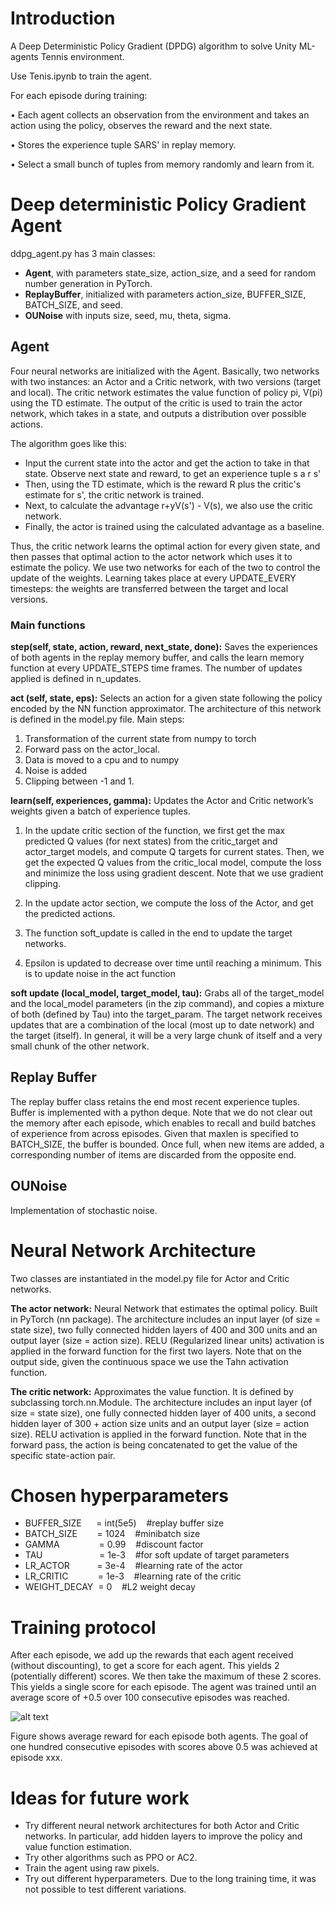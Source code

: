 # Introduction
A Deep Deterministic Policy Gradient (DPDG) algorithm to solve Unity ML-agents Tennis environment.

Use Tenis.ipynb to train the agent. 

For each episode during training:

• Each agent collects an observation from the environment and takes an action using the policy, observes the reward and the next state.

• Stores the experience tuple SARS' in replay memory.
 
• Select a small bunch of tuples from memory randomly and learn from it.

# Deep deterministic Policy Gradient Agent
ddpg_agent.py has 3 main classes: 

- **Agent**, with parameters state_size, action_size, and a seed for random number generation in PyTorch.
- **ReplayBuffer**, initialized with parameters action_size, BUFFER_SIZE, BATCH_SIZE, and seed.
- **OUNoise** with inputs size, seed, mu, theta, sigma.


## Agent
Four neural networks are initialized with the Agent. Basically, two networks with two instances: an Actor and a Critic network, with two versions (target and local). The critic network estimates the value function of policy pi, V(pi) using the TD estimate. The output of the critic is used to train the actor network, which takes in a state, and outputs a distribution over possible actions.

The algorithm goes like this:
- Input the current state into the actor and get the action to take in that state. Observe next state and reward, to get an experience tuple s a r s'
- Then, using the TD estimate, which is the reward R plus the critic's estimate for s', the critic network is trained.
- Next, to calculate the advantage r+yV(s') - V(s), we also use the critic network.
- Finally, the actor is trained using the calculated advantage as a baseline.

Thus, the critic network learns the optimal action for every given state, and then passes that optimal action to the actor network which uses it to estimate the policy.
We use two networks for each of the two to control the update of the weights. 
Learning takes place at every UPDATE_EVERY timesteps: the weights are transferred between the target and local versions.

### Main functions

**step(self, state, action, reward, next_state, done):** Saves the experiences of both agents in the replay memory buffer, and calls the learn memory function at every UPDATE_STEPS time frames. The number of updates applied is defined in n_updates. 

**act (self, state, eps):**
Selects an action for a given state following the policy encoded by the NN function approximator. The architecture of this network is defined in the model.py file. Main steps:
1) Transformation of the current state from numpy to torch 
2) Forward pass on the actor_local. 
3) Data is moved to a cpu and to numpy
4) Noise is added
5) Clipping between -1 and 1.


**learn(self, experiences, gamma):**
Updates the Actor and Critic network’s weights given a batch of experience tuples.
1) In the update critic section of the function, we first get the max predicted Q values (for next states) from the critic_target and actor_target models, and compute Q targets for current states. Then, we get the expected Q values from the critic_local model, compute the loss and minimize the loss using gradient descent. Note that we use gradient clipping.

2) In the update actor section, we compute the loss of the Actor, and get the predicted actions.
3) The function soft_update is called in the end to update the target networks.
4) Epsilon is updated to decrease over time until reaching a minimum. This is to update noise in the act function

**soft update (local_model, target_model, tau):**
Grabs all of the target_model and the local_model parameters (in the zip command), and copies a mixture of both (defined by Tau) into the target_param.
The target network receives updates that are a combination of the local (most up to date network) and the target (itself). In general, it will be a very large chunk of itself and a very small chunk of the other network.

## Replay Buffer
The replay buffer class retains the end most recent experience tuples. 
Buffer is implemented with a python deque. Note that we do not clear out the memory after each episode, which enables to recall and build batches of experience from across episodes.
Given that maxlen is specified to BATCH_SIZE, the buffer is bounded. Once full, when new items are added, a corresponding number of items are discarded from the opposite end.

## OUNoise
Implementation of stochastic noise.


# Neural Network Architecture
Two classes are instantiated in the model.py file for Actor and Critic networks.

**The actor network:**
Neural Network that estimates the optimal policy. 
Built in PyTorch (nn package). 
The architecture includes an input layer (of size = state size), two fully connected hidden layers of 400 and 300 units and an output layer (size = action size).
RELU (Regularized linear units) activation is applied in the forward function for the first two layers. Note that on the output side, given the continuous space we use the Tahn activation function.

**The critic network:**
Approximates the value function. It is defined by subclassing torch.nn.Module. 
The architecture includes an input layer (of size = state size), one fully connected hidden layer of 400 units, a second hidden layer of 300 + action size units and an output layer (size = action size).
RELU activation is applied in the forward function. Note that in the forward pass, the action is being concatenated to get the value of the specific state-action pair.


# Chosen hyperparameters

- BUFFER_SIZE &nbsp;&nbsp;&nbsp;&nbsp;&nbsp;=  int(5e5)  &nbsp;&nbsp;&nbsp;#replay buffer size
- BATCH_SIZE &nbsp;&nbsp;&nbsp;&nbsp;&nbsp;&nbsp;&nbsp;=  1024 &nbsp;&nbsp;&nbsp;#minibatch size
- GAMMA &nbsp;&nbsp;&nbsp;&nbsp;&nbsp;&nbsp;&nbsp;&nbsp;&nbsp;&nbsp;&nbsp;&nbsp;&nbsp;&nbsp;&nbsp;=  0.99 &nbsp;&nbsp;&nbsp;#discount factor
- TAU   &nbsp;&nbsp;&nbsp;&nbsp;&nbsp;&nbsp;&nbsp;&nbsp;&nbsp;&nbsp;&nbsp;&nbsp;&nbsp;&nbsp;&nbsp;&nbsp;&nbsp;&nbsp;&nbsp;&nbsp;&nbsp;&nbsp;=  1e-3 &nbsp;&nbsp;&nbsp;#for soft update of target parameters
- LR_ACTOR &nbsp;&nbsp;&nbsp;&nbsp;&nbsp;&nbsp;&nbsp;&nbsp;&nbsp;&nbsp;=  3e-4 &nbsp;&nbsp;&nbsp;#learning rate of the actor
- LR_CRITIC &nbsp;&nbsp;&nbsp;&nbsp;&nbsp;&nbsp;&nbsp;&nbsp;&nbsp;&nbsp;&nbsp;=  1e-3 &nbsp;&nbsp;&nbsp;#learning rate of the critic 
- WEIGHT_DECAY &nbsp;=  0 &nbsp;&nbsp;&nbsp;#L2 weight decay



# Training protocol
After each episode, we add up the rewards that each agent received (without discounting), to get a score for each agent. This yields 2 (potentially different) scores. We then take the maximum of these 2 scores.
This yields a single score for each episode.
The agent was trained until an average score of +0.5 over 100 consecutive episodes was reached. 


![alt text](/output2.png?raw=true "Title")

Figure shows average reward for each episode both agents. The goal of one hundred consecutive episodes with scores above 0.5 was achieved at episode xxx.



# Ideas for future work
- Try different neural network architectures for both Actor and Critic networks. In particular, add hidden layers to improve the policy and value function estimation.
- Try other algorithms such as PPO or AC2. 
- Train the agent using raw pixels.
- Try out different hyperparameters. Due to the long training time, it was not possible to test different variations. 


